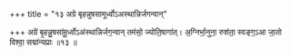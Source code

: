 +++
title = "१३ अग्रे बृहन्नुषसामूर्ध्वोऽअस्थान्निर्जगन्वान्"

+++
अग्रे॑ बृ॒हन्नु॒षसा॑मू॒र्ध्वोऽअ॑स्थान्निर्जग॒न्वान् तम॑सो॒ ज्योति॒षागा॑त्। अ॒ग्निर्भा॒नुना॒ रुश॑ता॒ स्वङ्ग॒ऽआ जा॒तो विश्वा॒ सद्मा॑न्यप्राः ॥१३ ॥